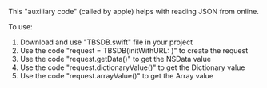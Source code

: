 This "auxiliary code" (called by apple) helps with reading JSON from online.
  
To use:  
  
1.  Download and use "TBSDB.swift" file in your project  
2.  Use the code "request = TBSDB(initWithURL: <YOUR LINK>)" to create the request  
3.  Use the code "request.getData()" to get the NSData value  
4.  Use the code "request.dictionaryValue()" to get the Dictionary value  
5.  Use the code "request.arrayValue()" to get the Array value  
